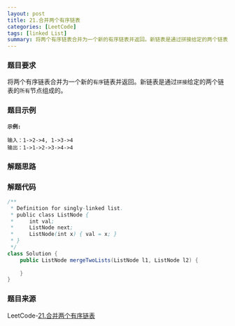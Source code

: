 ```yaml
---
layout: post
title: 21.合并两个有序链表
categories: [LeetCode]
tags: [linked List]
summary: 将两个有序链表合并为一个新的有序链表并返回。新链表是通过拼接给定的两个链表的所有节点组成的。
---
```


### 题目要求
将两个有序链表合并为一个新的`有序`链表并返回。新链表是通过`拼接`给定的两个链表的`所有`节点组成的。

### 题目示例
**`示例:`**
```
输入：1->2->4, 1->3->4
输出：1->1->2->3->4->4
```

### 解题思路



### 解题代码
```java
/**
 * Definition for singly-linked list.
 * public class ListNode {
 *     int val;
 *     ListNode next;
 *     ListNode(int x) { val = x; }
 * }
 */
class Solution {
    public ListNode mergeTwoLists(ListNode l1, ListNode l2) {
        
    }
}
```

### 题目来源
LeetCode-[21.合并两个有序链表](https://leetcode-cn.com/problems/merge-two-sorted-lists/)
